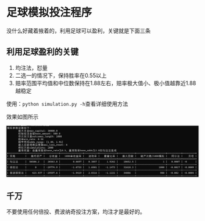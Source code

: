 # 足球模拟投注程序

没什么好藏着掖着的，利用足球可以盈利，关键就是下面三条

## 利用足球盈利的关键

1. 均注法，怼量
2. 二选一的情况下，保持胜率在0.55以上
3. 赔率范围平均值和中位数保持在1.88左右，赔率极大值小、极小值越靠近1.88越稳定

使用：`python simulation.py -h`查看详细使用方法

效果如图所示

![](./simulation.png)

## 千万

不要使用任何倍投、费波纳奇投注方案，均注才是最好的。
